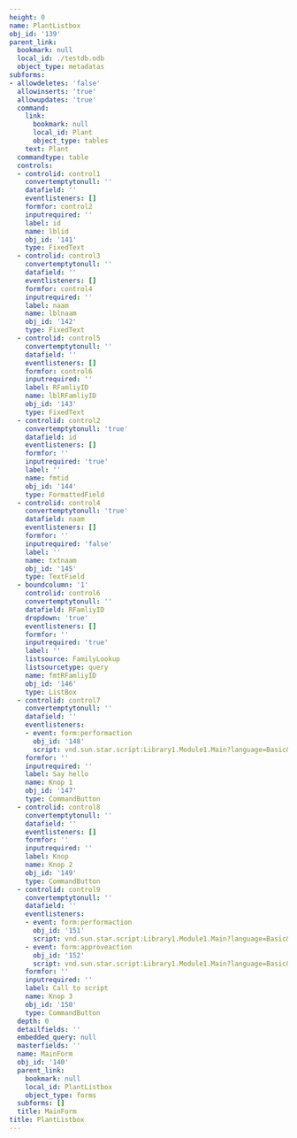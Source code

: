 ```yaml
---
height: 0
name: PlantListbox
obj_id: '139'
parent_link:
  bookmark: null
  local_id: ./testdb.odb
  object_type: metadatas
subforms:
- allowdeletes: 'false'
  allowinserts: 'true'
  allowupdates: 'true'
  command:
    link:
      bookmark: null
      local_id: Plant
      object_type: tables
    text: Plant
  commandtype: table
  controls:
  - controlid: control1
    convertemptytonull: ''
    datafield: ''
    eventlisteners: []
    formfor: control2
    inputrequired: ''
    label: id
    name: lblid
    obj_id: '141'
    type: FixedText
  - controlid: control3
    convertemptytonull: ''
    datafield: ''
    eventlisteners: []
    formfor: control4
    inputrequired: ''
    label: naam
    name: lblnaam
    obj_id: '142'
    type: FixedText
  - controlid: control5
    convertemptytonull: ''
    datafield: ''
    eventlisteners: []
    formfor: control6
    inputrequired: ''
    label: RFamliyID
    name: lblRFamliyID
    obj_id: '143'
    type: FixedText
  - controlid: control2
    convertemptytonull: 'true'
    datafield: id
    eventlisteners: []
    formfor: ''
    inputrequired: 'true'
    label: ''
    name: fmtid
    obj_id: '144'
    type: FormattedField
  - controlid: control4
    convertemptytonull: 'true'
    datafield: naam
    eventlisteners: []
    formfor: ''
    inputrequired: 'false'
    label: ''
    name: txtnaam
    obj_id: '145'
    type: TextField
  - boundcolumn: '1'
    controlid: control6
    convertemptytonull: ''
    datafield: RFamliyID
    dropdown: 'true'
    eventlisteners: []
    formfor: ''
    inputrequired: 'true'
    label: ''
    listsource: FamilyLookup
    listsourcetype: query
    name: fmtRFamliyID
    obj_id: '146'
    type: ListBox
  - controlid: control7
    convertemptytonull: ''
    datafield: ''
    eventlisteners:
    - event: form:performaction
      obj_id: '148'
      script: vnd.sun.star.script:Library1.Module1.Main?language=Basic&location=document
    formfor: ''
    inputrequired: ''
    label: Say hello
    name: Knop 1
    obj_id: '147'
    type: CommandButton
  - controlid: control8
    convertemptytonull: ''
    datafield: ''
    eventlisteners: []
    formfor: ''
    inputrequired: ''
    label: Knop
    name: Knop 2
    obj_id: '149'
    type: CommandButton
  - controlid: control9
    convertemptytonull: ''
    datafield: ''
    eventlisteners:
    - event: form:performaction
      obj_id: '151'
      script: vnd.sun.star.script:Library1.Module1.Main?language=Basic&location=document
    - event: form:approveaction
      obj_id: '152'
      script: vnd.sun.star.script:Library1.Module1.Main?language=Basic&location=document
    formfor: ''
    inputrequired: ''
    label: Call to script
    name: Knop 3
    obj_id: '150'
    type: CommandButton
  depth: 0
  detailfields: ''
  embedded_query: null
  masterfields: ''
  name: MainForm
  obj_id: '140'
  parent_link:
    bookmark: null
    local_id: PlantListbox
    object_type: forms
  subforms: []
  title: MainForm
title: PlantListbox
---
```

